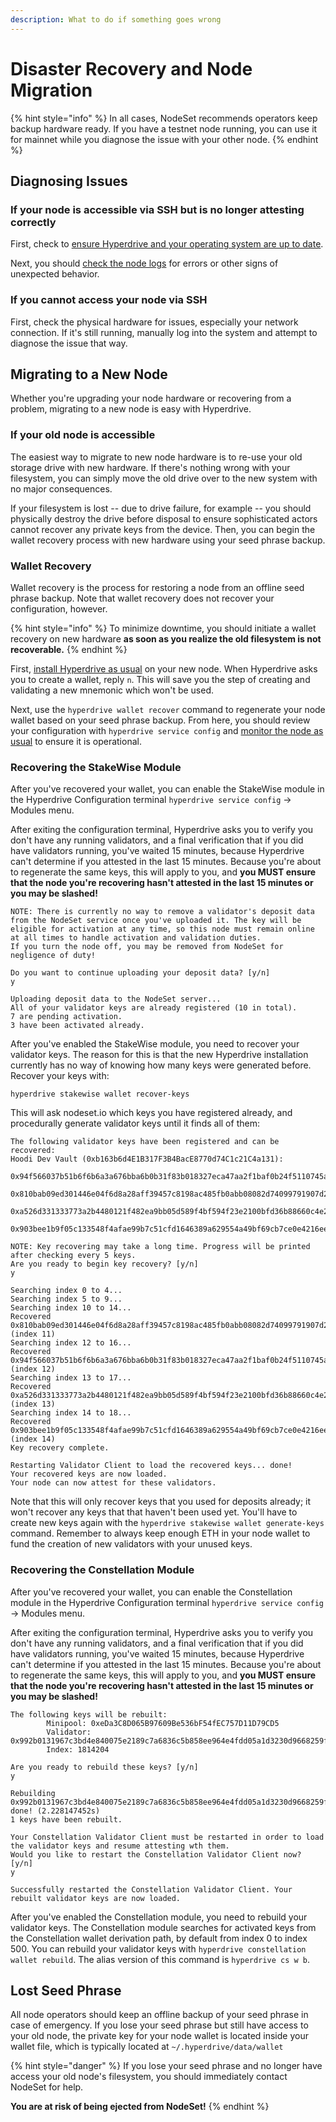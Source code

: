 ```yaml
---
description: What to do if something goes wrong
---
```


# Disaster Recovery and Node Migration

{% hint style="info" %}
In all cases, NodeSet recommends operators keep backup hardware ready. If you have a testnet node running, you can use it for mainnet while you diagnose the issue with your other node.
{% endhint %}

## Diagnosing Issues

### If your node is accessible via SSH but is no longer attesting correctly

First, check to [ensure Hyperdrive and your operating system are up to date](updating.md).

Next, you should [check the node logs](monitoring-your-node.md) for errors or other signs of unexpected behavior.

### If you cannot access your node via SSH

First, check the physical hardware for issues, especially your network connection. If it's still running, manually log into the system and attempt to diagnose the issue that way.&#x20;

## Migrating to a New Node

Whether you're upgrading your node hardware or recovering from a problem, migrating to a new node is easy with Hyperdrive.

### If your old node is accessible

The easiest way to migrate to new node hardware is to re-use your old storage drive with new hardware. If there's nothing wrong with your filesystem, you can simply move the old drive over to the new system with no major consequences.

If your filesystem is lost -- due to drive failure, for example -- you should physically destroy the drive before disposal to ensure sophisticated actors cannot recover any private keys from the device. Then, you can begin the wallet recovery process with new hardware using your seed phrase backup.

### Wallet Recovery

Wallet recovery is the process for restoring a node from an offline seed phrase backup. Note that wallet recovery does not recover your configuration, however.

{% hint style="info" %}
To minimize downtime, you should initiate a wallet recovery on new hardware **as soon as you realize the old filesystem is not recoverable.**
{% endhint %}

First, [install Hyperdrive as usual](installation.md) on your new node. When Hyperdrive asks you to create a wallet, reply `n`. This will save you the step of creating and validating a new mnemonic which won't be used. 

Next, use the `hyperdrive wallet recover` command to regenerate your node wallet based on your seed phrase backup. From here, you should review your configuration with `hyperdrive service config` and [monitor the node as usual](monitoring-your-node.md) to ensure it is operational.

### Recovering the StakeWise Module

After you've recovered your wallet, you can enable the StakeWise module in the Hyperdrive Configuration terminal `hyperdrive service config` -> Modules menu.

After exiting the configuration terminal, Hyperdrive asks you to verify you don't have any running validators, and a final verification that if you did have validators running, you've waited 15 minutes, because Hyperdrive can't determine if you attested in the last 15 minutes. Because you're about to regenerate the same keys, this will apply to you, and **you MUST ensure that the node you're recovering hasn't attested in the last 15 minutes or you may be slashed!**

```
NOTE: There is currently no way to remove a validator's deposit data from the NodeSet service once you've uploaded it. The key will be eligible for activation at any time, so this node must remain online at all times to handle activation and validation duties.
If you turn the node off, you may be removed from NodeSet for negligence of duty!

Do you want to continue uploading your deposit data? [y/n]
y

Uploading deposit data to the NodeSet server...
All of your validator keys are already registered (10 in total).
7 are pending activation.
3 have been activated already.
```

After you've enabled the StakeWise module, you need to recover your validator keys. The reason for this is that the new Hyperdrive installation currently has no way of knowing how many keys were generated before. Recover your keys with:

```
hyperdrive stakewise wallet recover-keys
```

This will ask nodeset.io which keys you have registered already, and procedurally generate validator keys until it finds all of them:

```
The following validator keys have been registered and can be recovered:
Hoodi Dev Vault (0xb163b6d4E1B317F3B4BacE8770d74C1c21C4a131):
	0x94f566037b51b6f6b6a3a676bba6b0b31f83b018327eca47aa2f1baf0b24f5110745a03b11073fddad2277b03ed751ac
	0x810bab09ed301446e04f6d8a28aff39457c8198ac485fb0abb08082d74099791907d2f4b27643276115a5d3fa1102f42
	0xa526d331333773a2b4480121f482ea9bb05d589f4bf594f23e2100bfd36b88660c4e2329a3af36e215bf625cf1f13869
	0x903bee1b9f05c133548f4afae99b7c51cfd1646389a629554a49bf69cb7ce0e4216ee50e3b882a665ca595949fff65aa

NOTE: Key recovering may take a long time. Progress will be printed after checking every 5 keys.
Are you ready to begin key recovery? [y/n]
y

Searching index 0 to 4...
Searching index 5 to 9...
Searching index 10 to 14...
Recovered 0x810bab09ed301446e04f6d8a28aff39457c8198ac485fb0abb08082d74099791907d2f4b27643276115a5d3fa1102f42 (index 11)
Searching index 12 to 16...
Recovered 0x94f566037b51b6f6b6a3a676bba6b0b31f83b018327eca47aa2f1baf0b24f5110745a03b11073fddad2277b03ed751ac (index 12)
Searching index 13 to 17...
Recovered 0xa526d331333773a2b4480121f482ea9bb05d589f4bf594f23e2100bfd36b88660c4e2329a3af36e215bf625cf1f13869 (index 13)
Searching index 14 to 18...
Recovered 0x903bee1b9f05c133548f4afae99b7c51cfd1646389a629554a49bf69cb7ce0e4216ee50e3b882a665ca595949fff65aa (index 14)
Key recovery complete.

Restarting Validator Client to load the recovered keys... done!
Your recovered keys are now loaded.
Your node can now attest for these validators.
```

Note that this will only recover keys that you used for deposits already; it won't recover any keys that  that haven't been used yet. You'll have to create new keys again with the `hyperdrive stakewise wallet generate-keys` command. Remember to always keep enough ETH in your node wallet to fund the creation of new validators with your unused keys.

### Recovering the Constellation Module

After you've recovered your wallet, you can enable the Constellation module in the Hyperdrive Configuration terminal `hyperdrive service config` -> Modules menu.

After exiting the configuration terminal, Hyperdrive asks you to verify you don't have any running validators, and a final verification that if you did have validators running, you've waited 15 minutes, because Hyperdrive can't determine if you attested in the last 15 minutes. Because you're about to regenerate the same keys, this will apply to you, and **you MUST ensure that the node you're recovering hasn't attested in the last 15 minutes or you may be slashed!**

```
The following keys will be rebuilt:
        Minipool: 0xeDa3C8D065B97609Be536bF54fEC757D11D79CD5
        Validator: 0x992b0131967c3bd4e840075e2189c7a6836c5b858ee964e4fdd05a1d3230d9668259fdb3651b5ef63bad06e17b37b330
        Index: 1814204

Are you ready to rebuild these keys? [y/n]
y

Rebuilding 0x992b0131967c3bd4e840075e2189c7a6836c5b858ee964e4fdd05a1d3230d9668259fdb3651b5ef63bad06e17b37b330... done! (2.228147452s)
1 keys have been rebuilt.

Your Constellation Validator Client must be restarted in order to load the validator keys and resume attesting wth them.
Would you like to restart the Constellation Validator Client now? [y/n]
y

Successfully restarted the Constellation Validator Client. Your rebuilt validator keys are now loaded.
```

After you've enabled the Constellation module, you need to rebuild your validator keys. The Constellation module searches for activated keys from the Constellation wallet derivation path, by default from index 0 to index 500. You can rebuild your validator keys with `hyperdrive constellation wallet rebuild`. The alias version of this command is `hyperdrive cs w b`.

## Lost Seed Phrase

All node operators should keep an offline backup of your seed phrase in case of emergency. If you lose your seed phrase but still have access to your old node, the private key for your node wallet is located inside your wallet file, which is typically located at `~/.hyperdrive/data/wallet`

{% hint style="danger" %}
If you lose your seed phrase and no longer have access your old node's filesystem, you should immediately contact NodeSet for help.

**You are at risk of being ejected from NodeSet!**
{% endhint %}

